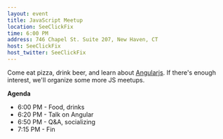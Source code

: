 ```yaml
---
layout: event
title: JavaScript Meetup
location: SeeClickFix
time: 6:00 PM
address: 746 Chapel St. Suite 207, New Haven, CT
host: SeeClickFix
host_twitter: SeeClickFix
---
```

Come eat pizza, drink beer, and learn about
[Angularjs](http://www.angularjs.org).  If there's
enough interest, we'll organize some more JS
meetups.

**Agenda**
* 6:00 PM - Food, drinks
* 6:20 PM - Talk on Angular
* 6:50 PM - Q&A, socializing
* 7:15 PM - Fin